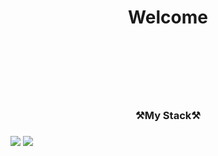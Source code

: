 <h1 align="center">Welcome<h1><br><br>

<h3 align="center">⚒️My Stack⚒️<h3>
<a align="center">
<img src="https://img.shields.io/badge/HTML-302683?style=for-the-badge&logo=HTML5&logoColor=white">
<img src="https://img.shields.io/badge/CSS-1572B6?style=for-the-badge&logo=CSS3&logoColor=white">
  </a>
